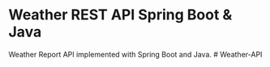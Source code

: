 # Weather REST API Spring Boot & Java

Weather Report API implemented with Spring Boot and Java.
#   W e a t h e r - A P I  
 